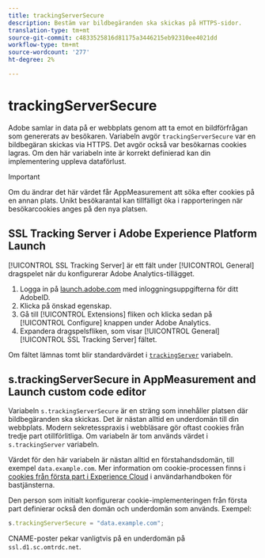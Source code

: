 ```yaml
---
title: trackingServerSecure
description: Bestäm var bildbegäranden ska skickas på HTTPS-sidor.
translation-type: tm+mt
source-git-commit: c4833525816d81175a3446215eb92310ee4021dd
workflow-type: tm+mt
source-wordcount: '277'
ht-degree: 2%

---
```



# trackingServerSecure

Adobe samlar in data på er webbplats genom att ta emot en bildförfrågan som genererats av besökaren. Variabeln avgör `trackingServerSecure` var en bildbegäran skickas via HTTPS. Det avgör också var besökarnas cookies lagras. Om den här variabeln inte är korrekt definierad kan din implementering uppleva dataförlust.

>[!IMPORTANT]
>
>Om du ändrar det här värdet får AppMeasurement att söka efter cookies på en annan plats. Unikt besökarantal kan tillfälligt öka i rapporteringen när besökarcookies anges på den nya platsen.

## SSL Tracking Server i Adobe Experience Platform Launch

[!UICONTROL SSL Tracking Server] är ett fält under [!UICONTROL General] dragspelet när du konfigurerar Adobe Analytics-tillägget.

1. Logga in på [launch.adobe.com](https://launch.adobe.com) med inloggningsuppgifterna för ditt AdobeID.
2. Klicka på önskad egenskap.
3. Gå till [!UICONTROL Extensions] fliken och klicka sedan på [!UICONTROL Configure] knappen under Adobe Analytics.
4. Expandera dragspelsfliken, som visar [!UICONTROL General] [!UICONTROL SSL Tracking Server] fältet.

Om fältet lämnas tomt blir standardvärdet i [`trackingServer`](trackingserver.md) variabeln.

## s.trackingServerSecure in AppMeasurement and Launch custom code editor

Variabeln `s.trackingServerSecure` är en sträng som innehåller platsen där bildbegäranden ska skickas. Det är nästan alltid en underdomän till din webbplats. Modern sekretesspraxis i webbläsare gör oftast cookies från tredje part otillförlitliga. Om variabeln är tom används värdet i `s.trackingServer` variabeln.

Värdet för den här variabeln är nästan alltid en förstahandsdomän, till exempel `data.example.com`. Mer information om cookie-processen finns i [cookies från första part i Experience Cloud](https://docs.adobe.com/content/help/en/core-services/interface/ec-cookies/cookies-first-party.html) i användarhandboken för bastjänsterna.

Den person som initialt konfigurerar cookie-implementeringen från första part definierar också den domän och underdomän som används. Exempel:

```js
s.trackingServerSecure = "data.example.com";
```

CNAME-poster pekar vanligtvis på en underdomän på `ssl.d1.sc.omtrdc.net`.
